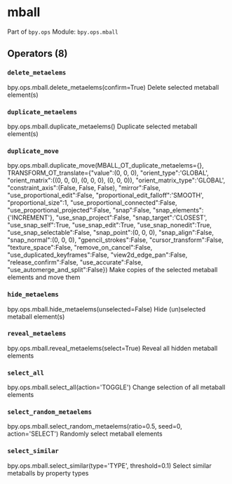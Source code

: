 # mball

Part of `bpy.ops`
Module: `bpy.ops.mball`

## Operators (8)

### `delete_metaelems`

bpy.ops.mball.delete_metaelems(confirm=True)
Delete selected metaball element(s)

### `duplicate_metaelems`

bpy.ops.mball.duplicate_metaelems()
Duplicate selected metaball element(s)

### `duplicate_move`

bpy.ops.mball.duplicate_move(MBALL_OT_duplicate_metaelems={}, TRANSFORM_OT_translate={"value":(0, 0, 0), "orient_type":'GLOBAL', "orient_matrix":((0, 0, 0), (0, 0, 0), (0, 0, 0)), "orient_matrix_type":'GLOBAL', "constraint_axis":(False, False, False), "mirror":False, "use_proportional_edit":False, "proportional_edit_falloff":'SMOOTH', "proportional_size":1, "use_proportional_connected":False, "use_proportional_projected":False, "snap":False, "snap_elements":{'INCREMENT'}, "use_snap_project":False, "snap_target":'CLOSEST', "use_snap_self":True, "use_snap_edit":True, "use_snap_nonedit":True, "use_snap_selectable":False, "snap_point":(0, 0, 0), "snap_align":False, "snap_normal":(0, 0, 0), "gpencil_strokes":False, "cursor_transform":False, "texture_space":False, "remove_on_cancel":False, "use_duplicated_keyframes":False, "view2d_edge_pan":False, "release_confirm":False, "use_accurate":False, "use_automerge_and_split":False})
Make copies of the selected metaball elements and move them

### `hide_metaelems`

bpy.ops.mball.hide_metaelems(unselected=False)
Hide (un)selected metaball element(s)

### `reveal_metaelems`

bpy.ops.mball.reveal_metaelems(select=True)
Reveal all hidden metaball elements

### `select_all`

bpy.ops.mball.select_all(action='TOGGLE')
Change selection of all metaball elements

### `select_random_metaelems`

bpy.ops.mball.select_random_metaelems(ratio=0.5, seed=0, action='SELECT')
Randomly select metaball elements

### `select_similar`

bpy.ops.mball.select_similar(type='TYPE', threshold=0.1)
Select similar metaballs by property types

